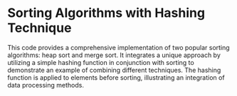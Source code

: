 # Sorting Algorithms with Hashing Technique

This code provides a comprehensive implementation of two popular sorting algorithms: heap sort and merge sort. It integrates a unique approach by utilizing a simple hashing function in conjunction with sorting to demonstrate an example of combining different techniques. The hashing function is applied to elements before sorting, illustrating an integration of data processing methods.
